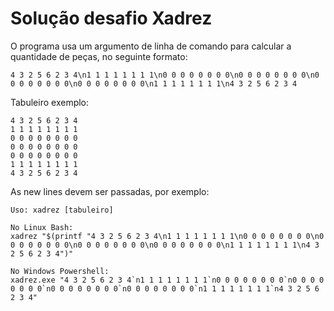 # Solução desafio Xadrez

O programa usa um argumento de linha de comando para calcular a quantidade de peças, no seguinte formato:

```
4 3 2 5 6 2 3 4\n1 1 1 1 1 1 1 1\n0 0 0 0 0 0 0 0\n0 0 0 0 0 0 0 0\n0 0 0 0 0 0 0 0\n0 0 0 0 0 0 0 0\n1 1 1 1 1 1 1 1\n4 3 2 5 6 2 3 4
```

Tabuleiro exemplo:
```
4 3 2 5 6 2 3 4
1 1 1 1 1 1 1 1
0 0 0 0 0 0 0 0
0 0 0 0 0 0 0 0
0 0 0 0 0 0 0 0
1 1 1 1 1 1 1 1
4 3 2 5 6 2 3 4
```

As new lines devem ser passadas, por exemplo:
```
Uso: xadrez [tabuleiro]

No Linux Bash:
xadrez "$(printf "4 3 2 5 6 2 3 4\n1 1 1 1 1 1 1 1\n0 0 0 0 0 0 0 0\n0 0 0 0 0 0 0 0\n0 0 0 0 0 0 0 0\n0 0 0 0 0 0 0 0\n1 1 1 1 1 1 1 1\n4 3 2 5 6 2 3 4")"

No Windows Powershell:
xadrez.exe "4 3 2 5 6 2 3 4`n1 1 1 1 1 1 1 1`n0 0 0 0 0 0 0 0`n0 0 0 0 0 0 0 0`n0 0 0 0 0 0 0 0`n0 0 0 0 0 0 0 0`n1 1 1 1 1 1 1 1`n4 3 2 5 6 2 3 4"
```
